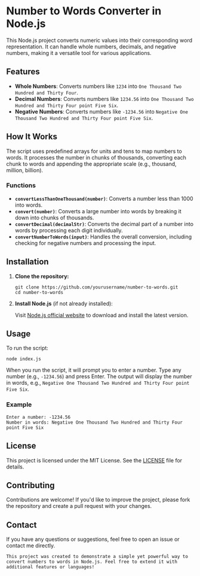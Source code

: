 # Number to Words Converter in Node.js

This Node.js project converts numeric values into their corresponding word representation. It can handle whole numbers, decimals, and negative numbers, making it a versatile tool for various applications.

## Features

- **Whole Numbers**: Converts numbers like `1234` into `One Thousand Two Hundred and Thirty Four`.
- **Decimal Numbers**: Converts numbers like `1234.56` into `One Thousand Two Hundred and Thirty Four point Five Six`.
- **Negative Numbers**: Converts numbers like `-1234.56` into `Negative One Thousand Two Hundred and Thirty Four point Five Six`.

## How It Works

The script uses predefined arrays for units and tens to map numbers to words. It processes the number in chunks of thousands, converting each chunk to words and appending the appropriate scale (e.g., thousand, million, billion).

### Functions

- **`convertLessThanOneThousand(number)`**: Converts a number less than 1000 into words.
- **`convert(number)`**: Converts a large number into words by breaking it down into chunks of thousands.
- **`convertDecimal(decimalStr)`**: Converts the decimal part of a number into words by processing each digit individually.
- **`convertNumberToWords(input)`**: Handles the overall conversion, including checking for negative numbers and processing the input.

## Installation

1. **Clone the repository:**

   ```
   git clone https://github.com/yourusername/number-to-words.git
   cd number-to-words
   ```

2. **Install Node.js** (if not already installed):

   Visit [Node.js official website](https://nodejs.org) to download and install the latest version.

## Usage

To run the script:

```
node index.js
```

When you run the script, it will prompt you to enter a number. Type any number (e.g., `-1234.56`) and press Enter. The output will display the number in words, e.g., `Negative One Thousand Two Hundred and Thirty Four point Five Six`.

### Example

```
Enter a number: -1234.56
Number in words: Negative One Thousand Two Hundred and Thirty Four point Five Six
```

## License

This project is licensed under the MIT License. See the [LICENSE](LICENSE) file for details.

## Contributing

Contributions are welcome! If you'd like to improve the project, please fork the repository and create a pull request with your changes.

## Contact

If you have any questions or suggestions, feel free to open an issue or contact me directly.


```
This project was created to demonstrate a simple yet powerful way to convert numbers to words in Node.js. Feel free to extend it with additional features or languages!
```

